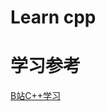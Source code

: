 # Learn cpp

# 学习参考
[B站C++学习](https://space.bilibili.com/263032155/channel/collectiondetail?sid=599074)